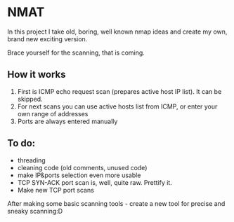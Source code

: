 # NMAT
In this project I take old, boring, well known nmap ideas and create my own, brand new exciting version.

Brace yourself for the scanning, that is coming.

## How it works
1. First is ICMP echo request scan (prepares active host IP list). It can be skipped.
2. For next scans you can use active hosts list from ICMP, or enter your own range of addresses
3. Ports are always entered manually

## To do:
- threading
- cleaning code (old comments, unused code)
- make IP&ports selection even more usable
- TCP SYN-ACK port scan is, well, quite raw. Prettify it.
- Make new TCP port scans

After making some basic scanning tools - create a new tool for precise and sneaky scanning:D
